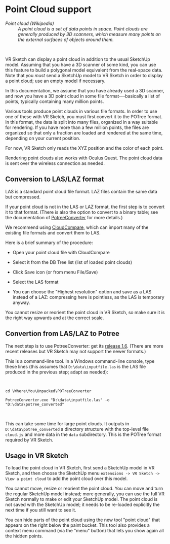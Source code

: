 # Point Cloud support

<i>
<dl>
  <dt>Point cloud (Wikipedia)</dt>
  <dd>A point cloud is a set of data points in space. Point clouds are
generally produced by 3D scanners, which measure many points on the external
surfaces of objects around them.</dd>
</dl>
</i>

<br>

VR Sketch can display a point cloud in addition to the usual SketchUp model.
Assuming that you have a 3D scanner of some kind, you can use this feature to
build a polygonal model equivalent from the real-space data.  Note that you
*must* send a SketchUp model to VR Sketch in order to display a point cloud;
use an empty model if necessary.

In this documentation, we assume that you have already used a 3D scanner, and
now you have a 3D point cloud in some file format---basically a list of points,
typically containing many million points.

Various tools produce point clouds in various file formats.  In order to use
one of these with VR Sketch, you must first convert it to the POTree format.
In this format, the data is split into many files, organized in a way suitable
for rendering.  If you have more than a few million points, the files are
organized so that only a fraction are loaded and rendered at the same time,
depending on your current position.

For now, VR Sketch only reads the XYZ position and the color of each point.

Rendering point clouds also works with Oculus Quest.  The point cloud data is
sent over the wireless connection as needed.


## Conversion to LAS/LAZ format

LAS is a standard point cloud file format.  LAZ files contain the same data but
compressed.

If your point cloud is not in the LAS or LAZ format, the first step is to
convert it to that format.  (There is also the option to convert to a binary
table; see the documentation of
[PotreeConverter](https://github.com/potree/PotreeConverter/) for more
details.)

We recommend using [CloudCompare](https://www.danielgm.net/cc/), which can
import many of the existing file formats and convert them to LAS.

Here is a brief summary of the procedure:

* Open your point cloud file with CloudCompare

* Select it from the DB Tree list (list of loaded point clouds)

* Click Save icon (or from menu File/Save)

* Select the LAS format

* You can choose the "Highest resolution" option and save as a LAS instead
  of a LAZ: compressing here is pointless, as the LAS is temporary anyway.

You cannot resize or reorient the point cloud in VR Sketch, so make sure it is
the right way upwards and at the correct scale.


## Convertion from LAS/LAZ to Potree

The next step is to use PotreeConverter: get its
[release 1.6](https://github.com/potree/PotreeConverter/releases/tag/1.6_2018_07_29).
(There are more recent releases but VR Sketch may not support the newer formats.)

This is a command-line tool.  In a Windows command-line console, type these
lines (this assumes that `D:\data\inputfile.las` is the LAS file produced in
the previous step; adapt as needed):

<br>

`cd \Where\You\Unpacked\POTreeConverter`

`PotreeConverter.exe "D:\data\inputfile.las" -o "D:\data\potree_converted"`

<br>

This can take some time for large point clouds.  It outputs in
`D:\data\potree_converted` a directory structure with the top-level file
`cloud.js` and more data in the `data` subdirectory.  This is the POTree format
required by VR Sketch.


## Usage in VR Sketch

To load the point cloud in VR Sketch, first send a SketchUp model in VR Sketch,
and then choose the SketchUp menu `extensions -> VR Sketch -> View a point
cloud` to add the point cloud over this model.

You cannot move, resize or reorient the point cloud.  You can move and turn
the regular SketchUp model instead; more generally, you can use the full VR
Sketch normally to make or edit your SketchUp model.  The point cloud is not
saved with the SketchUp model; it needs to be re-loaded explicitly the next
time if you still want to see it.

You can hide parts of the point cloud using the new tool "point cloud" that
appears on the right below the paint bucket.  This tool also provides a context
menu command (via the "menu" button) that lets you show again all the hidden
points.
